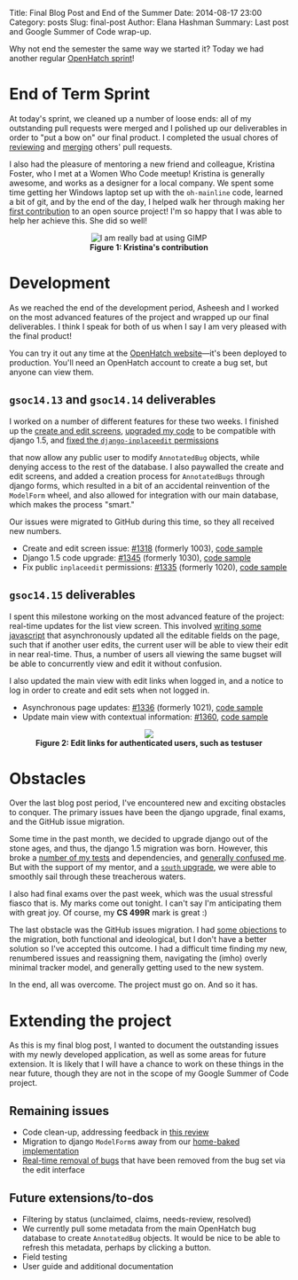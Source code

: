 Title: Final Blog Post and End of the Summer
Date: 2014-08-17 23:00
Category: posts
Slug: final-post
Author: Elana Hashman
Summary: Last post and Google Summer of Code wrap-up.

Why not end the semester the same way we started it? Today we had another 
regular 
[OpenHatch sprint](http://lists.openhatch.org/pipermail/devel/2014-August/003719.html)!

# End of Term Sprint #

At today's sprint, we cleaned up a number of loose ends: all of my outstanding 
pull requests were merged and I polished up our deliverables in order to "put a 
bow on" our final product. I completed the usual chores of <a 
href="https://github.com/openhatch/oh-mainline/pull/1362" 
title="failboats">reviewing</a> and 
[merging](https://github.com/openhatch/oh-mainline/pull/1365) others' pull 
requests. 

I also had the pleasure of mentoring a new friend and colleague, Kristina 
Foster, who I met at a Women Who Code meetup! Kristina is generally awesome, 
and works as a designer for a local company. We spent some time getting her 
Windows laptop set up with the `oh-mainline` code, learned a bit of git, and 
by the end of the day, I helped walk her through making her 
[first contribution](https://github.com/openhatch/oh-mainline/pull/1368)
to an open source project! I'm so happy that I was able to help her achieve 
this. She did so well!

<div style="text-align: center">
  <img alt="I am really bad at using GIMP" src="images/kristina.png" />
  <br />
  <strong>Figure 1: Kristina's contribution</strong>
</div>

# Development #

As we reached the end of the development period, Asheesh and I worked on the 
most advanced features of the project and wrapped up our final deliverables. I 
think I speak for both of us when I say I am very pleased with the final 
product! 

You can try it out any time at the 
[OpenHatch website](https://openhatch.org/bugsets/)&mdash;it's been deployed to 
production. You'll need an OpenHatch account to create a bug set, but anyone 
can view them.

## `gsoc14.13` and `gsoc14.14` deliverables ##

I worked on a number of different features for these two weeks. I finished up 
the <a href="https://github.com/openhatch/oh-mainline/pull/1352" title="much goodness">create and edit screens</a>, 
[upgraded my code](https://github.com/ehashman/oh-mainline/commit/ed0c1a4eb4fe203da9da2e0c39afae63afc6d517) 
to be compatible with django 1.5, and 
[fixed the `django-inplaceedit` permissions](https://github.com/openhatch/oh-mainline/pull/1346)

that now allow any public user to modify `AnnotatedBug` objects, while denying 
access to the rest of the database. I also paywalled the create and edit 
screens, and added a creation process for `AnnotatedBugs` through django forms, 
which resulted in a bit of an accidental reinvention of the `ModelForm` wheel, 
and also allowed for integration with our main database, which makes the 
process "smart."

Our issues were migrated to GitHub during this time, so they all received new 
numbers.

+ Create and edit screen issue: 
[\#1318](https://github.com/openhatch/oh-mainline/issues/1318) (formerly 1003), 
[code sample](https://github.com/openhatch/oh-mainline/pull/309/files)
+ Django 1.5 code upgrade: 
[\#1345](https://github.com/openhatch/oh-mainline/issues/1345) (formerly 1030), 
[code 
sample](https://github.com/ehashman/oh-mainline/commit/ed0c1a4eb4fe203da9da2e0c39afae63afc6d517)
+ Fix public `inplaceedit` permissions: 
[\#1335](https://github.com/openhatch/oh-mainline/issues/1335) (formerly 1020), 
[code sample](https://github.com/openhatch/oh-mainline/pull/1346/files)

## `gsoc14.15` deliverables ##

I spent this milestone working on the most advanced feature of the project: 
real-time updates for the list view screen. This involved <a 
href="https://github.com/openhatch/oh-mainline/pull/1359/files#diff-0de2f82c92738619a3d78b5e427bef9bR1" 
title="JavaSkripte&#8482;, the flexible but decidedly unsophisticated programming language popular with Web browsers in the late 1990s">writing some javascript</a>
that asynchronously updated all the editable fields on the page, such that if 
another user edits, the current user will be able to view their edit in near 
real-time. Thus, a number of users all viewing the same bugset will be able to 
concurrently view and edit it without confusion.

I also updated the main view with edit links when logged in, and a notice to 
log in order to create and edit sets when not logged in.

+ Asynchronous page updates: 
[\#1336](https://github.com/openhatch/oh-mainline/issues/1336) (formerly 1021), 
<a href="https://github.com/openhatch/oh-mainline/pull/1359/files" 
title="such +1">code sample</a>
+ Update main view with contextual information: 
[\#1360](https://github.com/openhatch/oh-mainline/issues/1360), [code 
sample](https://github.com/openhatch/oh-mainline/pull/1361/files)

<div style="text-align: center">
  <img src="images/edit.png" />
  <br />
  <strong>Figure 2: Edit links for authenticated users, such as testuser</strong>
</div>


# Obstacles #

Over the last blog post period, I've encountered new and exciting obstacles to 
conquer. The primary issues have been the django upgrade, final exams, and the 
GitHub issue migration.

Some time in the past month, we decided to upgrade django out of the stone 
ages, and thus, the django 1.5 migration was born. However, this broke a 
[number of my tests](https://github.com/openhatch/oh-mainline/issues/1345) 
and dependencies, and 
[generally confused me](https://github.com/openhatch/oh-mainline/issues/1322). 
But with the support of my mentor, and a 
[`south` upgrade](https://github.com/openhatch/oh-mainline/pull/312), 
we were able to smoothly sail through these treacherous waters.

I also had final exams over the past week, which was the usual stressful fiasco 
that is. My marks come out tonight. I can't say I'm anticipating them with 
great joy. Of course, my **CS 499R** mark is great :)

The last obstacle was the GitHub issues migration. I had [some 
objections](http://lists.openhatch.org/pipermail/devel/2014-August/003721.html)
to the migration, both functional and ideological, but I don't have a better 
solution so I've accepted this outcome. I had a difficult time finding my new, 
renumbered issues and reassigning them, navigating the (imho) overly minimal 
tracker model, and generally getting used to the new system. 

In the end, all was overcome. The project must go on. And so it has.

# Extending the project #

As this is my final blog post, I wanted to document the outstanding issues with 
my newly developed application, as well as some areas for future extension. It 
is likely that I will have a chance to work on these things in the near future, 
though they are not in the scope of my Google Summer of Code project.

## Remaining issues ##

+ Code clean-up, addressing feedback in 
[this review](https://github.com/openhatch/oh-mainline/pull/1359/)
+ Migration to django `ModelForm`s away from our 
[home-baked implementation](https://github.com/ehashman/oh-mainline/blob/71e84fdf67756c2cf34f3184524144ae069c57da/mysite/bugsets/forms.py#L59)
+ [Real-time removal of bugs](https://github.com/openhatch/oh-mainline/pull/1359/files#r16331106)
that have been removed from the bug set via the edit interface

## Future extensions/to-dos ##

+ Filtering by status (unclaimed, claims, needs-review, resolved)
+ We currently pull some metadata from the main OpenHatch bug database to 
create `AnnotatedBug` objects. It would be nice to be able to refresh this 
metadata, perhaps by clicking a button.
+ Field testing
+ User guide and additional documentation
